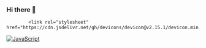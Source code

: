 ### Hi there 👋


            <link rel="stylesheet" href="https://cdn.jsdelivr.net/gh/devicons/devicon@v2.15.1/devicon.min.css">
          
[![JavaScript](https://img.shields.io/badge/JavaScript-ES6-yellow)](https://www.ecma-international.org/ecma-262/6.0/)

<!--
**jesuggc/jesuggc** is a ✨ _special_ ✨ repository because its `README.md` (this file) appears on your GitHub profile.

Here are some ideas to get you started:


            <i class="devicon-numpy-original"></i>
          
- 🔭 I’m currently working on ...
- 🌱 I’m currently learning ...
- 👯 I’m looking to collaborate on ...
- 🤔 I’m looking for help with ...
- 💬 Ask me about ...
- 📫 How to reach me: ...
- 😄 Pronouns: ...
- ⚡ Fun fact: ...
-->
